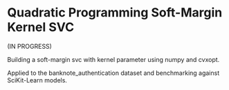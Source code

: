 # Quadratic Programming Soft-Margin Kernel SVC

(IN PROGRESS)

Building a soft-margin svc with kernel parameter using numpy and cvxopt. 

Applied to the banknote_authentication dataset and benchmarking against SciKit-Learn models. 
